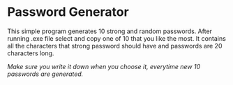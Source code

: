# Password Generator

This simple program generates 10 strong and random passwords.
After running .exe file select and copy one of 10 that you like the most. 
It contains all the characters that strong password should have and passwords are 20 characters long.
 
*Make sure you write it down when you choose it, everytime new 10 passwords are generated.*